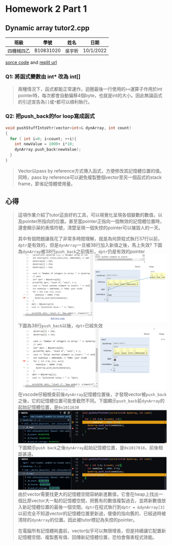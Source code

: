 # Homework 2 Part 1
## Dynamic array tutor2.cpp

|  班級   |  學號    |  姓名  | 日期 |
|  :---:  |  :---:  |  :---:| :---: |
|四機械四乙|B10831020|吳宇昕  | 10/1/2022|


[sorce code](CODE/DynArrayTutor2.cpp) and [replit url](https://replit.com/join/wxydphnzcy-b10831020)

### Q1: 將函式變數由 int* 改為 int[]
> 兩種情況下，函式都能正常運作。迴圈最後一行使用的```++```運算子作用於int pointer時，每次都會自動偏移4個byte，也就是int的大小。因此無論函式的引述宣告為```[]```或```*```都可以順利執行。

### Q2: 把push_back的for loop寫成函式
```c++
void pushStuffIntoVtr(vector<int>& dynArray, int count)
{
  for ( int i=0; i<count; ++i){
    int newValue = 1000+ i*10;
    dynArray.push_back(newValue);
  }
}
```
> Vector以pass by reference方式傳入函式，方便修改其記憶體位置的值。同時，pass by reference可以避免複製整個vector至另一個函式的stack frame，節省記憶體使用量。

## 心得
> 這項作業介紹了tutor這良好的工具，可以視覺化呈現各個變數的數值，以及pointer所指向的位置。甚至當pointer正指向一個無效的記憶體位置時，還會顯示屎的表情符號，清楚呈現一個失控的pointer可以摧毀人的一天。
>
> 其中有個問題讓我花了非常多時間理解，就是為何原程式執行37行以前，```dptr```是有效的，但是```dynArray```一旦被38行加入新值之後，馬上失效? 下圖為```dynArray```被38行```push_back```之前情形，```dptr```仍是有效的pointer
> ![Before new pushback](IMG/dptrNotExpired.png)
> 下圖為38行```push_back```以後，```dptr```已經失效
> ![After new push back](IMG/dptrExpired.png)
> 在vscode仔細檢查前後```dynArray```記憶體位置後，才發現vector被```push_back```之後，它的記憶體位置可能會截然不同。下圖顯示```push_back```前```dynArray```的起始記憶體位置，是```0x1011630```
> ![Memory before new push back](IMG/beforePushingNewStuff.png)
> 下圖顯示```push back```之後```dynArray```起始記憶體位置，是```0x1017018```，前後相距甚遠。
> ![Memory after new push back](IMG/afterPushingNewStuff.png)
> 由於vector需要找更大的記憶體空間容納新進數值，它會在heap上找出一個比原vector大一點的記憶體空間，把舊有的數值複製過去，並將新數值放入新記憶體位置的最後一個空間。```dptr```在程式執行到```dptr = &dynArray[3]```以前完全不知道vector的記憶體位置更新過，傻傻的指向舊的、已經過時被清除的```dynArray```的位置。因此被tutor標記為失控的pointer。
>
> 在電腦所有記憶體耗盡前，vector似乎可以無限增長，但是持續讓它配置新記憶體空間、複製舊有值、回傳新記憶體位置，恐怕會傷害程式效能。